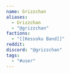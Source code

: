 ```yaml
---
name: Grizzchan
aliases:
  - Grizzchan
  - "@grizzchan"
factions:
  - "[[Kessoku Band]]"
reddit: 
discord: "@grizzchan"
tags:
  - "#user"
---
```

